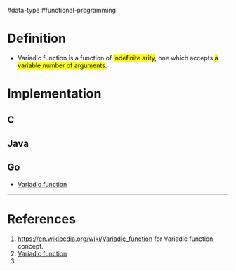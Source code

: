 #data-type #functional-programming 

# Definition
- Variadic function is a function of <mark class="hltr-yellow">indefinite arity</mark>, one which accepts <mark class="hltr-yellow">a variable number of arguments</mark>.
# Implementation
## C

## Java

## Go
- [Variadic function](programming/go/fundamentals/Function.md#Variadic%20function)
---
# References
1. https://en.wikipedia.org/wiki/Variadic_function for Variadic function concept.
2. [Variadic function](programming/go/fundamentals/Function.md#Variadic%20function)
3. 